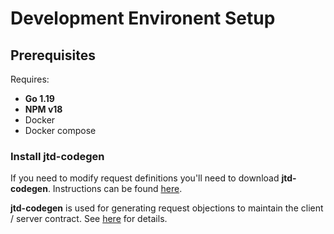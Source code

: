 
# Development Environent Setup

## Prerequisites

Requires:
- **Go 1.19**
- **NPM v18**
- Docker
- Docker compose

### Install jtd-codegen

If you need to modify request definitions you'll need to download **jtd-codegen**. Instructions can be found
[here](https://jsontypedef.com/docs/jtd-codegen/#installing-jtd-codegen).

**jtd-codegen** is used for generating request objections to maintain the client / server contract. See
[here](https://jsontypedef.com/docs/jtd-codegen/) for details.
